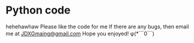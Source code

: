 # Python code
 hehehawhaw
 Please like the code for me
 If there are any bugs, then email me at JDXGmaing@gmail.com
 Hope you enjoyed!
           φ(*￣0￣)